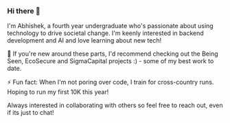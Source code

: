 ### Hi there 👋

<!--
**AbChatt/abchatt** is a ✨ _special_ ✨ repository because its `README.md` (this file) appears on your GitHub profile.
-->

I'm Abhishek, a fourth year undergraduate who's passionate about using technology to drive societal change. I'm keenly interested in backend development and AI and love learning about new tech!

🔭 If you're new around these parts, I'd recommend checking out the Being Seen, EcoSecure and SigmaCapital projects :) - some of my best work to date.

⚡ Fun fact: When I'm not poring over code, I train for cross-country runs. Hoping to run my first 10K this year!

Always interested in collaborating with others so feel free to reach out, even if its just to chat!
